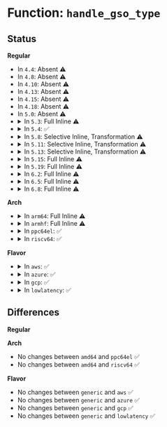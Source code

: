 # Function: <code>handle_gso_type</code>

## Status
<b>Regular</b>
<ul>
<li>
In <code>4.4</code>: Absent ⚠️
</li>
<li>
In <code>4.8</code>: Absent ⚠️
</li>
<li>
In <code>4.10</code>: Absent ⚠️
</li>
<li>
In <code>4.13</code>: Absent ⚠️
</li>
<li>
In <code>4.15</code>: Absent ⚠️
</li>
<li>
In <code>4.18</code>: Absent ⚠️
</li>
<li>
In <code>5.0</code>: Absent ⚠️
</li>
<li>
<details>
<summary>In <code>5.3</code>: Full Inline ⚠️</summary>

**Collision:** Unique Static

**Inline:** Full

**Transformation:** False

**Instances:**

```
In net/core/lwt_bpf.c (ffffffff81943879)
Location: net/core/lwt_bpf.c:521
Inline: True
Inline callers:
  - net/core/lwt_bpf.c:bpf_lwt_push_ip_encap
  - net/core/lwt_bpf.c:bpf_lwt_push_ip_encap
  - net/core/lwt_bpf.c:bpf_lwt_push_ip_encap
  - net/core/lwt_bpf.c:bpf_lwt_push_ip_encap
  - net/core/lwt_bpf.c:bpf_lwt_push_ip_encap
  - net/core/lwt_bpf.c:bpf_lwt_push_ip_encap
```
</details>
</li>
<li>
<details>
<summary>In <code>5.4</code>: ✅</summary>

```c
int handle_gso_type(struct sk_buff *skb, unsigned int gso_type, int encap_len);
```

**Collision:** Unique Static

**Inline:** No

**Transformation:** False

**Instances:**

```
In net/core/lwt_bpf.c (ffffffff81977780)
Location: net/core/lwt_bpf.c:524
Inline: False
Direct callers:
  - net/core/lwt_bpf.c:bpf_lwt_push_ip_encap
  - net/core/lwt_bpf.c:bpf_lwt_push_ip_encap
  - net/core/lwt_bpf.c:bpf_lwt_push_ip_encap
  - net/core/lwt_bpf.c:bpf_lwt_push_ip_encap
  - net/core/lwt_bpf.c:bpf_lwt_push_ip_encap
  - net/core/lwt_bpf.c:bpf_lwt_push_ip_encap
```
**Symbols:**

```
ffffffff81977780-ffffffff819777c5: handle_gso_type (STB_LOCAL)
```
</details>
</li>
<li>
<details>
<summary>In <code>5.8</code>: Selective Inline, Transformation ⚠️</summary>

**Collision:** Unique Static

**Inline:** Selective

**Transformation:** True

**Instances:**

```
In net/core/lwt_bpf.c (ffffffff81a4c7a0)
Location: net/core/lwt_bpf.c:524
Inline: True
```
**Symbols:**

```
ffffffff81a4c7a0-ffffffff81a4c7dd: handle_gso_type.isra.0 (STB_LOCAL)
```
</details>
</li>
<li>
<details>
<summary>In <code>5.11</code>: Selective Inline, Transformation ⚠️</summary>

**Collision:** Unique Static

**Inline:** Selective

**Transformation:** True

**Instances:**

```
In net/core/lwt_bpf.c (ffffffff81a52420)
Location: net/core/lwt_bpf.c:524
Inline: True
```
**Symbols:**

```
ffffffff81a52420-ffffffff81a5245d: handle_gso_type.isra.0 (STB_LOCAL)
```
</details>
</li>
<li>
<details>
<summary>In <code>5.13</code>: Selective Inline, Transformation ⚠️</summary>

**Collision:** Unique Static

**Inline:** Selective

**Transformation:** True

**Instances:**

```
In net/core/lwt_bpf.c (ffffffff81a37c00)
Location: net/core/lwt_bpf.c:524
Inline: True
Direct callers:
  - net/core/lwt_bpf.c:bpf_lwt_push_ip_encap
  - net/core/lwt_bpf.c:bpf_lwt_push_ip_encap
  - net/core/lwt_bpf.c:bpf_lwt_push_ip_encap
  - net/core/lwt_bpf.c:bpf_lwt_push_ip_encap
  - net/core/lwt_bpf.c:bpf_lwt_push_ip_encap
  - net/core/lwt_bpf.c:bpf_lwt_push_ip_encap
```
**Symbols:**

```
ffffffff81a37c00-ffffffff81a37c3d: handle_gso_type.isra.0 (STB_LOCAL)
```
</details>
</li>
<li>
<details>
<summary>In <code>5.15</code>: Full Inline ⚠️</summary>

**Collision:** Unique Static

**Inline:** Full

**Transformation:** False

**Instances:**

```
In net/core/lwt_bpf.c (ffffffff81aeebbe)
Location: net/core/lwt_bpf.c:524
Inline: True
Inline callers:
  - net/core/lwt_bpf.c:bpf_lwt_push_ip_encap
  - net/core/lwt_bpf.c:bpf_lwt_push_ip_encap
  - net/core/lwt_bpf.c:bpf_lwt_push_ip_encap
  - net/core/lwt_bpf.c:bpf_lwt_push_ip_encap
  - net/core/lwt_bpf.c:bpf_lwt_push_ip_encap
  - net/core/lwt_bpf.c:bpf_lwt_push_ip_encap
```
</details>
</li>
<li>
<details>
<summary>In <code>5.19</code>: Full Inline ⚠️</summary>

**Collision:** Unique Static

**Inline:** Full

**Transformation:** False

**Instances:**

```
In net/core/lwt_bpf.c (ffffffff81c71aa4)
Location: net/core/lwt_bpf.c:524
Inline: True
Inline callers:
  - net/core/lwt_bpf.c:bpf_lwt_push_ip_encap
  - net/core/lwt_bpf.c:bpf_lwt_push_ip_encap
  - net/core/lwt_bpf.c:bpf_lwt_push_ip_encap
  - net/core/lwt_bpf.c:bpf_lwt_push_ip_encap
  - net/core/lwt_bpf.c:bpf_lwt_push_ip_encap
  - net/core/lwt_bpf.c:bpf_lwt_push_ip_encap
```
</details>
</li>
<li>
<details>
<summary>In <code>6.2</code>: Full Inline ⚠️</summary>

**Collision:** Unique Static

**Inline:** Full

**Transformation:** False

**Instances:**

```
In net/core/lwt_bpf.c (ffffffff81e29b94)
Location: net/core/lwt_bpf.c:524
Inline: True
Inline callers:
  - net/core/lwt_bpf.c:bpf_lwt_push_ip_encap
  - net/core/lwt_bpf.c:bpf_lwt_push_ip_encap
  - net/core/lwt_bpf.c:bpf_lwt_push_ip_encap
  - net/core/lwt_bpf.c:bpf_lwt_push_ip_encap
  - net/core/lwt_bpf.c:bpf_lwt_push_ip_encap
  - net/core/lwt_bpf.c:bpf_lwt_push_ip_encap
```
</details>
</li>
<li>
<details>
<summary>In <code>6.5</code>: Full Inline ⚠️</summary>

**Collision:** Unique Static

**Inline:** Full

**Transformation:** False

**Instances:**

```
In net/core/lwt_bpf.c (ffffffff81e9f337)
Location: net/core/lwt_bpf.c:523
Inline: True
Inline callers:
  - net/core/lwt_bpf.c:bpf_lwt_push_ip_encap
  - net/core/lwt_bpf.c:bpf_lwt_push_ip_encap
  - net/core/lwt_bpf.c:bpf_lwt_push_ip_encap
  - net/core/lwt_bpf.c:bpf_lwt_push_ip_encap
  - net/core/lwt_bpf.c:bpf_lwt_push_ip_encap
  - net/core/lwt_bpf.c:bpf_lwt_push_ip_encap
```
</details>
</li>
<li>
<details>
<summary>In <code>6.8</code>: Full Inline ⚠️</summary>

**Collision:** Unique Static

**Inline:** Full

**Transformation:** False

**Instances:**

```
In net/core/lwt_bpf.c (ffffffff81f61aa4)
Location: net/core/lwt_bpf.c:523
Inline: True
Inline callers:
  - net/core/lwt_bpf.c:bpf_lwt_push_ip_encap
  - net/core/lwt_bpf.c:bpf_lwt_push_ip_encap
  - net/core/lwt_bpf.c:bpf_lwt_push_ip_encap
  - net/core/lwt_bpf.c:bpf_lwt_push_ip_encap
  - net/core/lwt_bpf.c:bpf_lwt_push_ip_encap
  - net/core/lwt_bpf.c:bpf_lwt_push_ip_encap
```
</details>
</li>
</ul>
<b>Arch</b>
<ul>
<li>
<details>
<summary>In <code>arm64</code>: Full Inline ⚠️</summary>

**Collision:** Unique Static

**Inline:** Full

**Transformation:** False

**Instances:**

```
In net/core/lwt_bpf.c (ffff800010c1f4f4)
Location: net/core/lwt_bpf.c:524
Inline: True
Inline callers:
  - net/core/lwt_bpf.c:bpf_lwt_push_ip_encap
  - net/core/lwt_bpf.c:bpf_lwt_push_ip_encap
  - net/core/lwt_bpf.c:bpf_lwt_push_ip_encap
  - net/core/lwt_bpf.c:bpf_lwt_push_ip_encap
  - net/core/lwt_bpf.c:bpf_lwt_push_ip_encap
  - net/core/lwt_bpf.c:bpf_lwt_push_ip_encap
```
</details>
</li>
<li>
<details>
<summary>In <code>armhf</code>: Full Inline ⚠️</summary>

**Collision:** Unique Static

**Inline:** Full

**Transformation:** False

**Instances:**

```
In net/core/lwt_bpf.c (c0d372b0)
Location: net/core/lwt_bpf.c:524
Inline: True
Inline callers:
  - net/core/lwt_bpf.c:bpf_lwt_push_ip_encap
  - net/core/lwt_bpf.c:bpf_lwt_push_ip_encap
  - net/core/lwt_bpf.c:bpf_lwt_push_ip_encap
  - net/core/lwt_bpf.c:bpf_lwt_push_ip_encap
  - net/core/lwt_bpf.c:bpf_lwt_push_ip_encap
  - net/core/lwt_bpf.c:bpf_lwt_push_ip_encap
```
</details>
</li>
<li>
<details>
<summary>In <code>ppc64el</code>: ✅</summary>

```c
int handle_gso_type(struct sk_buff *skb, unsigned int gso_type, int encap_len);
```

**Collision:** Unique Static

**Inline:** No

**Transformation:** False

**Instances:**

```
In net/core/lwt_bpf.c (c000000000d0fa90)
Location: net/core/lwt_bpf.c:524
Inline: False
Direct callers:
  - net/core/lwt_bpf.c:bpf_lwt_push_ip_encap
```
**Symbols:**

```
c000000000d0fa90-c000000000d0fb04: handle_gso_type (STB_LOCAL)
```
</details>
</li>
<li>
<details>
<summary>In <code>riscv64</code>: ✅</summary>

```c
int handle_gso_type(struct sk_buff *skb, unsigned int gso_type, int encap_len);
```

**Collision:** Unique Static

**Inline:** No

**Transformation:** False

**Instances:**

```
In net/core/lwt_bpf.c (ffffffe000797c7a)
Location: net/core/lwt_bpf.c:524
Inline: False
Direct callers:
  - net/core/lwt_bpf.c:bpf_lwt_push_ip_encap
  - net/core/lwt_bpf.c:bpf_lwt_push_ip_encap
  - net/core/lwt_bpf.c:bpf_lwt_push_ip_encap
  - net/core/lwt_bpf.c:bpf_lwt_push_ip_encap
  - net/core/lwt_bpf.c:bpf_lwt_push_ip_encap
  - net/core/lwt_bpf.c:bpf_lwt_push_ip_encap
```
**Symbols:**

```
ffffffe000797c7a-ffffffe000797cde: handle_gso_type (STB_LOCAL)
```
</details>
</li>
</ul>
<b>Flavor</b>
<ul>
<li>
<details>
<summary>In <code>aws</code>: ✅</summary>

```c
int handle_gso_type(struct sk_buff *skb, unsigned int gso_type, int encap_len);
```

**Collision:** Unique Static

**Inline:** No

**Transformation:** False

**Instances:**

```
In net/core/lwt_bpf.c (ffffffff819175f0)
Location: net/core/lwt_bpf.c:524
Inline: False
Direct callers:
  - net/core/lwt_bpf.c:bpf_lwt_push_ip_encap
  - net/core/lwt_bpf.c:bpf_lwt_push_ip_encap
  - net/core/lwt_bpf.c:bpf_lwt_push_ip_encap
  - net/core/lwt_bpf.c:bpf_lwt_push_ip_encap
  - net/core/lwt_bpf.c:bpf_lwt_push_ip_encap
  - net/core/lwt_bpf.c:bpf_lwt_push_ip_encap
```
**Symbols:**

```
ffffffff819175f0-ffffffff81917635: handle_gso_type (STB_LOCAL)
```
</details>
</li>
<li>
<details>
<summary>In <code>azure</code>: ✅</summary>

```c
int handle_gso_type(struct sk_buff *skb, unsigned int gso_type, int encap_len);
```

**Collision:** Unique Static

**Inline:** No

**Transformation:** False

**Instances:**

```
In net/core/lwt_bpf.c (ffffffff818d13a0)
Location: net/core/lwt_bpf.c:524
Inline: False
Direct callers:
  - net/core/lwt_bpf.c:bpf_lwt_push_ip_encap
  - net/core/lwt_bpf.c:bpf_lwt_push_ip_encap
  - net/core/lwt_bpf.c:bpf_lwt_push_ip_encap
  - net/core/lwt_bpf.c:bpf_lwt_push_ip_encap
  - net/core/lwt_bpf.c:bpf_lwt_push_ip_encap
  - net/core/lwt_bpf.c:bpf_lwt_push_ip_encap
```
**Symbols:**

```
ffffffff818d13a0-ffffffff818d13e5: handle_gso_type (STB_LOCAL)
```
</details>
</li>
<li>
<details>
<summary>In <code>gcp</code>: ✅</summary>

```c
int handle_gso_type(struct sk_buff *skb, unsigned int gso_type, int encap_len);
```

**Collision:** Unique Static

**Inline:** No

**Transformation:** False

**Instances:**

```
In net/core/lwt_bpf.c (ffffffff81968780)
Location: net/core/lwt_bpf.c:524
Inline: False
Direct callers:
  - net/core/lwt_bpf.c:bpf_lwt_push_ip_encap
  - net/core/lwt_bpf.c:bpf_lwt_push_ip_encap
  - net/core/lwt_bpf.c:bpf_lwt_push_ip_encap
  - net/core/lwt_bpf.c:bpf_lwt_push_ip_encap
  - net/core/lwt_bpf.c:bpf_lwt_push_ip_encap
  - net/core/lwt_bpf.c:bpf_lwt_push_ip_encap
```
**Symbols:**

```
ffffffff81968780-ffffffff819687c5: handle_gso_type (STB_LOCAL)
```
</details>
</li>
<li>
<details>
<summary>In <code>lowlatency</code>: ✅</summary>

```c
int handle_gso_type(struct sk_buff *skb, unsigned int gso_type, int encap_len);
```

**Collision:** Unique Static

**Inline:** No

**Transformation:** False

**Instances:**

```
In net/core/lwt_bpf.c (ffffffff8198ab30)
Location: net/core/lwt_bpf.c:524
Inline: False
Direct callers:
  - net/core/lwt_bpf.c:bpf_lwt_push_ip_encap
  - net/core/lwt_bpf.c:bpf_lwt_push_ip_encap
  - net/core/lwt_bpf.c:bpf_lwt_push_ip_encap
  - net/core/lwt_bpf.c:bpf_lwt_push_ip_encap
  - net/core/lwt_bpf.c:bpf_lwt_push_ip_encap
  - net/core/lwt_bpf.c:bpf_lwt_push_ip_encap
```
**Symbols:**

```
ffffffff8198ab30-ffffffff8198ab75: handle_gso_type (STB_LOCAL)
```
</details>
</li>
</ul>

## Differences
<b>Regular</b>
<ul>
</ul>
<b>Arch</b>
<ul>
<li>
No changes between <code>amd64</code> and <code>ppc64el</code> ✅
</li>
<li>
No changes between <code>amd64</code> and <code>riscv64</code> ✅
</li>
</ul>
<b>Flavor</b>
<ul>
<li>
No changes between <code>generic</code> and <code>aws</code> ✅
</li>
<li>
No changes between <code>generic</code> and <code>azure</code> ✅
</li>
<li>
No changes between <code>generic</code> and <code>gcp</code> ✅
</li>
<li>
No changes between <code>generic</code> and <code>lowlatency</code> ✅
</li>
</ul>
